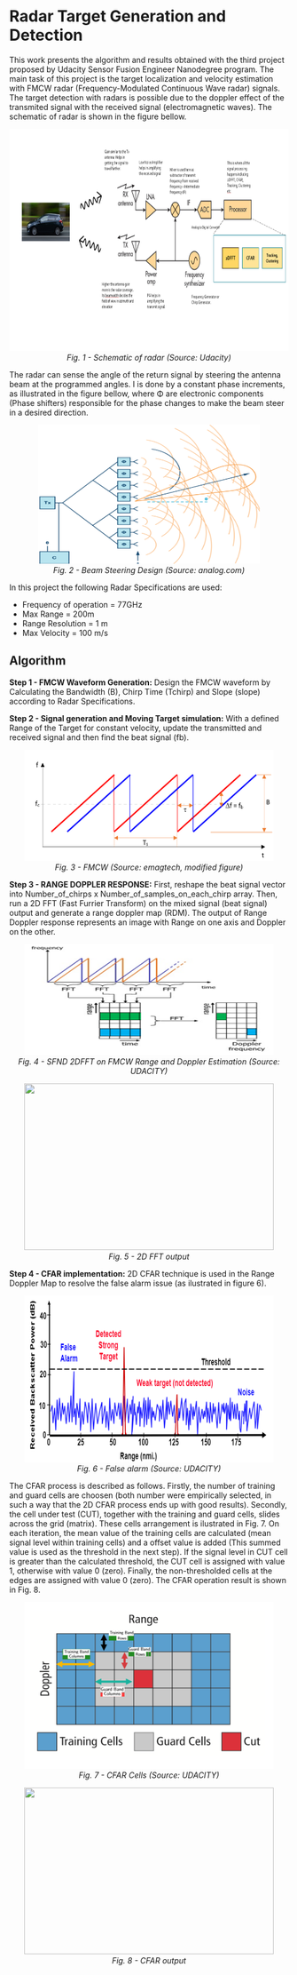 # Radar Target Generation and Detection

This work presents the algorithm and results obtained with the third project proposed by Udacity Sensor Fusion Engineer Nanodegree program. The main task of this project is the target localization and velocity estimation with FMCW radar (Frequency-Modulated Continuous Wave radar) signals. The target detection with radars is possible due to the doppler effect of the transmited signal with the received signal (electromagnetic waves). The schematic of radar is shown in the figure bellow.

<p align="center">
  <img src="media/radar.png" width="700" height="400" />
  <em><br>Fig. 1 - Schematic of radar (Source: Udacity)</em>
</p>

The radar can sense the angle of the return signal by steering the antenna beam at the programmed angles. I is done by a constant phase increments, as illustrated in the figure bellow, where Φ are electronic components (Phase shifters) responsible for the phase changes to make the beam steer in a desired direction.

<p align="center">
  <img src="media/ANGLEARRIVEL.png" width="400" height="250"/>
  <em><br>Fig. 2 - Beam Steering Design (Source: analog.com)</em>
</p>

In this project the following Radar Specifications are used:
  - Frequency of operation = 77GHz
  - Max Range = 200m
  - Range Resolution = 1 m
  - Max Velocity = 100 m/s

## Algorithm

**Step 1 - FMCW Waveform Generation:** Design the FMCW waveform by Calculating the Bandwidth (B), Chirp Time (Tchirp) and Slope (slope) according to Radar Specifications.

**Step 2 - Signal generation and Moving Target simulation:** With a defined Range of the Target for constant velocity, update the transmitted and received signal and then find the beat signal (fb).

<p align="center">
  <img src="media/FMCW.png" width="450" height="200"/>
  <em><br>Fig. 3 - FMCW (Source: emagtech, modified figure)</em>
</p>

**Step 3 - RANGE DOPPLER RESPONSE:** First, reshape the beat signal vector into Number_of_chirps x Number_of_samples_on_each_chirp array. Then, run a 2D FFT (Fast Furrier Transform) on the mixed signal (beat signal) output and generate a range doppler map (RDM). The output of Range Doppler response represents an image with Range on one axis and Doppler on the other.

<p align="center">
  <img src="media/SFND 2DFFT on FMCW Range and Doppler Estimation.png" width="450" height="200"/>
  <em><br>Fig. 4 - SFND 2DFFT on FMCW Range and Doppler Estimation (Source: UDACITY)</em>
</p>

<p align="center">
  <img src="media/2D-FFT-output-Range-Doppler-Map.png" width="450" height="300"/>
  <em><br>Fig. 5 - 2D FFT output</em>
</p>

**Step 4 - CFAR implementation:** 2D CFAR technique is used in the Range Doppler Map to resolve the false alarm issue (as ilustrated in figure 6).

<p align="center">
  <img src="media/RBP.png" width="450" height="300"/>
  <em><br>Fig. 6 - False alarm (Source: UDACITY)</em>
</p>

The CFAR process is described as follows. Firstly, the number of training and guard cells are choosen (both number were empirically selected, in such a way that the 2D CFAR process ends up with good results). Secondly, the cell under test (CUT), together with the training and guard cells, slides across the grid (matrix). These cells arrangement is ilustrated in Fig. 7. On each iteration, the mean value of the training cells are calculated (mean signal level within training cells) and a offset value is added (This summed value is used as the threshold in the next step). If the signal level in CUT cell is greater than the calculated threshold, the CUT cell is assigned with value 1, otherwise with value 0 (zero). Finally, the non-thresholded cells at the edges are assigned with value 0 (zero). The  CFAR operation result is shown in Fig. 8.

<p align="center">
  <img src="media/CFAR cells.png" width="450" height="300"/>
  <em><br>Fig. 7 - CFAR Cells (Source: UDACITY)</em>
</p>

<p align="center">
  <img src="media/The-output-of-the-2D-CFAR-process.png" width="450" height="300"/>
  <em><br>Fig. 8 - CFAR output</em>
</p>
